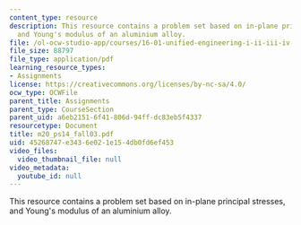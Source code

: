 ```yaml
---
content_type: resource
description: This resource contains a problem set based on in-plane principal stresses,
  and Young's modulus of an aluminium alloy.
file: /ol-ocw-studio-app/courses/16-01-unified-engineering-i-ii-iii-iv-fall-2005-spring-2006/45268747e3436e021e154db0fd6ef453_m20_ps14_fall03.pdf
file_size: 88797
file_type: application/pdf
learning_resource_types:
- Assignments
license: https://creativecommons.org/licenses/by-nc-sa/4.0/
ocw_type: OCWFile
parent_title: Assignments
parent_type: CourseSection
parent_uid: a6eb2151-6f41-806d-94ff-dc83eb5f4337
resourcetype: Document
title: m20_ps14_fall03.pdf
uid: 45268747-e343-6e02-1e15-4db0fd6ef453
video_files:
  video_thumbnail_file: null
video_metadata:
  youtube_id: null
---
```

This resource contains a problem set based on in-plane principal stresses, and Young's modulus of an aluminium alloy.